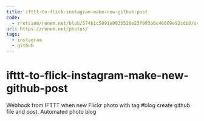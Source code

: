 ```yaml
---
title: ifttt-to-flick-instagram-make-new-github-post
code:
  - rretsiem/renem.net/blob/574b1c5091e993b520e23f993a6c46069e92cdb0/src/functions
url: https://renem.net/photos/
tags:
  - instagram
  - github
---
```


# ifttt-to-flick-instagram-make-new-github-post

Webhook from IFTTT when new Flickr photo with tag #blog create github file and post. Automated photo blog
